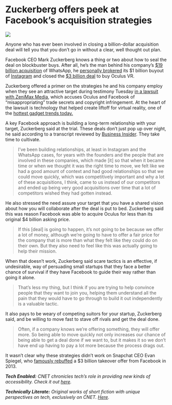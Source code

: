 # Zuckerberg offers peek at Facebook’s acquisition strategies

![][1]

Anyone who has ever been involved in closing a billion-dollar acquisition deal will tell you that you don’t go in without a clear, well thought out plan.

Facebook CEO Mark Zuckerberg knows a thing or two about how to seal the deal on blockbuster buys. After all, he’s the man behind his company’s [\$19 billion acquisition] of WhatsApp, he [personally brokered] its \$1 billion buyout of [Instagram] and closed the [\$3 billion deal] to buy Oculus VR.

Zuckerberg offered a primer on the strategies he and his company employ when they see an attractive target during testimony Tuesday [in a lawsuit with ZeniMax Media], which accuses Oculus and Facebook of “misappropriating” trade secrets and copyright infringement. At the heart of the lawsuit is technology that helped create liftoff for virtual reality, one of the [hottest gadget trends today.]

A key Facebook approach is building a long-term relationship with your target, Zuckerberg said at the trial. These deals don’t just pop up over night, he said according to a transcript reviewed by [Business Insider]. They take time to cultivate.

> I’ve been building relationships, at least in Instagram and the WhatsApp cases, for years with the founders and the people that are involved in these companies, which made \[it\] so that when it became time or when we thought it was the right time to move, we felt like we had a good amount of context and had good relationships so that we could move quickly, which was competitively important and why a lot of these acquisitions, I think, came to us instead of our competitors and ended up being very good acquisitions over time that a lot of competitors wished they had gotten instead.

He also stressed the need assure your target that you have a shared vision about how you will collaborate after the deal is put to bed. Zuckerberg said this was reason Facebook was able to acquire Oculus for less than its original \$4 billion asking price.

> If this \[deal\] is going to happen, it’s not going to be because we offer a lot of money, although we’re going to have to offer a fair price for the company that is more than what they felt like they could do on their own. But they also need to feel like this was actually going to help their mission.

When that doesn’t work, Zuckerberg said scare tactics is an effective, if undesirable, way of persuading small startups that they face a better chance of survival if they have Facebook to guide their way rather than going it alone.

> That’s less my thing, but I think if you are trying to help convince people that they want to join you, helping them understand all the pain that they would have to go through to build it out independently is a valuable tactic.

It also pays to be weary of competing suitors for your startup, Zuckerberg said, and be willing to move fast to stave off rivals and get the deal done.

> Often, if a company knows we’re offering something, they will offer more. So being able to move quickly not only increases our chance of being able to get a deal done if we want to, but it makes it so we don’t have end up having to pay a lot more because the process drags out.

It wasn’t clear why these strategies didn’t work on Snapchat CEO Evan Spiegel, who [famously rebuffed] a \$3 billion takeover offer from Facebook in 2013.

***Tech Enabled:** CNET chronicles tech’s role in providing new kinds of accessibility. Check it out [here].*

***Technically Literate:** Original works of short fiction with unique perspectives on tech, exclusively on CNET. [Here][2].*

  [1]: https://cnet1.cbsistatic.com/img/nAMdBzIE1ogVw5bOBZBaiJCt3Ro=/570x0/2014/03/21/863df5d9-e8b8-4b38-851b-5e3f77f2cf0e/mark-zuckerberg-facebook-home-10671610x407.jpg
  [\$19 billion acquisition]: https://www.cnet.com/news/facebook-closes-19-billion-deal-for-whatsapp/
  [personally brokered]: https://www.cnet.com/news/zuckerberg-did-1-billion-instagram-deal-on-his-own/
  [Instagram]: https://www.cnet.com/news/why-facebook-plunked-down-1-billion-to-buy-instagram/
  [\$3 billion deal]: https://www.cnet.com/news/facebook-to-buy-oculus-for-2-billion/
  [in a lawsuit with ZeniMax Media]: https://www.cnet.com/news/zenimax-sues-oculus-over-virtual-reality-rift-tech/
  [hottest gadget trends today.]: http://www.cbsnews.com/videos/the-reality-of-the-virtual-world/
  [Business Insider]: http://www.businessinsider.com/mark-zuckerberg-explains-facebooks-acquisition-strategy-2017-1
  [famously rebuffed]: https://www.cnet.com/news/snapchat-said-to-rebuff-3-billion-offer-from-facebook/
  [here]: https://www.cnet.com/tech-enabled/
  [2]: https://www.cnet.com/technically-literate/
